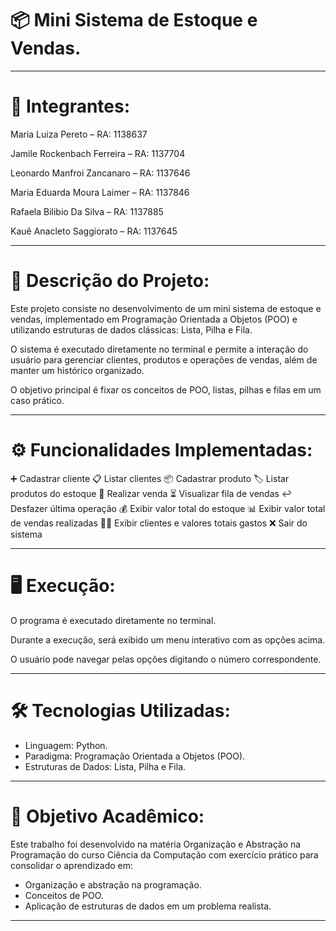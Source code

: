 # 📦 Mini Sistema de Estoque e Vendas.

---

# 👥 Integrantes:

Maria Luiza Pereto – RA: 1138637

Jamile Rockenbach Ferreira – RA: 1137704

Leonardo Manfroi Zancanaro – RA: 1137646

Maria Eduarda Moura Laimer – RA: 1137846 

Rafaela Bilibio Da Silva – RA: 1137885

Kauê Anacleto Saggiorato – RA: 1137645

---

# 📌 Descrição do Projeto:

Este projeto consiste no desenvolvimento de um mini sistema de estoque e vendas, implementado em Programação Orientada a Objetos (POO) e utilizando estruturas de dados clássicas: Lista, Pilha e Fila.

O sistema é executado diretamente no terminal e permite a interação do usuário para gerenciar clientes, produtos e operações de vendas, além de manter um histórico organizado.

O objetivo principal é fixar os conceitos de POO, listas, pilhas e filas em um caso prático.

---

# ⚙️ Funcionalidades Implementadas:

➕ Cadastrar cliente
📋 Listar clientes
📦 Cadastrar produto
🏷️ Listar produtos do estoque
🛒 Realizar venda
⏳ Visualizar fila de vendas 
↩️ Desfazer última operação
💰 Exibir valor total do estoque
📊 Exibir valor total de vendas realizadas
👥💵 Exibir clientes e valores totais gastos
❌ Sair do sistema

---

# 🖥️ Execução:

O programa é executado diretamente no terminal.

Durante a execução, será exibido um menu interativo com as opções acima.

O usuário pode navegar pelas opções digitando o número correspondente.

---

# 🛠️ Tecnologias Utilizadas:

 - Linguagem: Python.
 - Paradigma: Programação Orientada a Objetos (POO).
 - Estruturas de Dados: Lista, Pilha e Fila.

---

# 🎯 Objetivo Acadêmico:

Este trabalho foi desenvolvido na matéria Organização e Abstração na Programação do curso Ciência da Computação com exercício prático para consolidar o aprendizado em:
 - Organização e abstração na programação.
 - Conceitos de POO.
 - Aplicação de estruturas de dados em um problema realista.

---